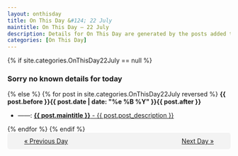 ```yaml
---
layout: onthisday
title: On This Day &#124; 22 July
maintitle: On This Day — 22 July
description: Details for On This Day are generated by the posts added to the website so the content is subject to changes/updates over time.
categories: [On This Day]
---
```


{% if site.categories.OnThisDay22July == null %}
<h3>Sorry no known details for today</h3>
{% else %}
{% for post in site.categories.OnThisDay22July reversed %}
<strong>{{ post.before }}{{ post.date | date: "%e %B %Y" }}{{ post.after }}</strong>
<ul>
<li> ——: <a class="{{ post.class }}" href="{{ post.url }}"><strong>{{ post.maintitle }}</strong> - {{ post.post_description }}</a></li>
</ul>
{% endfor %}
{% endif %}
<br />
<div style="background-color: #f3f3f3; padding: 10px; border-radius: 5px; text-align: center; display: flex; justify-content: space-evenly;">
<a href="/onthisday/07/07-21">« Previous Day</a>
<span style="visibility:hidden;">[ Visit Leap Year February 29 ]</span>
<a href="/onthisday/07/07-23">Next Day »</a>
</div>
